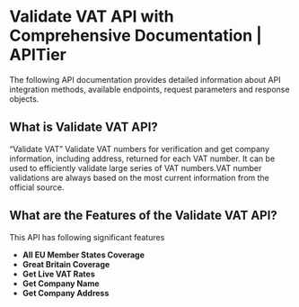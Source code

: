 # Validate VAT API with Comprehensive Documentation | APITier

The following API documentation provides detailed information about API integration methods, available endpoints, request parameters and response objects.

## What is Validate VAT API?
 “Validate VAT”  Validate VAT numbers for verification and get company information, including address, returned for each VAT number. It can be used to efficiently validate large series of VAT numbers.VAT number validations are always based on the most current information from the official source.

## What are the Features of the Validate VAT API?

This API has following significant features

* **All EU Member States Coverage**
* **Great Britain Coverage**
* **Get Live VAT Rates**
* **Get Company Name**
* **Get Company Address**